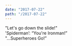```yaml
---
date: "2017-07-22"
path: "/2017-07-22"
---
```


"Let's go down the slide!"  
'Spiderman’: “You're Ironman!”  
"...Superheroes Go!”

